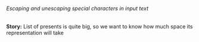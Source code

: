 ###### Escaping and unescaping special characters in input text

**Story:** List of presents is quite big, so we want to know how much space its representation will take